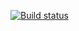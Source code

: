 [![Build status](https://ci.appveyor.com/api/projects/status/py2i4jbjxvlp6vjf?svg=true)](https://ci.appveyor.com/project/kozadaev22/testhw2)
